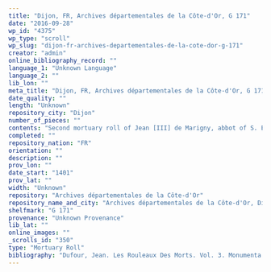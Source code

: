 ```yaml
---
title: "Dijon, FR, Archives départementales de la Côte-d'Or, G 171"
date: "2016-09-28"
wp_id: "4375"
wp_type: "scroll"
wp_slug: "dijon-fr-archives-departementales-de-la-cote-dor-g-171"
creator: "admin"
online_bibliography_record: ""
language_1: "Unknown Language"
language_2: ""
lib_lon: ""
meta_title: "Dijon, FR, Archives départementales de la Côte-d'Or, G 171"
date_quality: ""
length: "Unknown"
repository_city: "Dijon"
number_of_pieces: ""
contents: "Second mortuary roll of Jean [III] de Marigny, abbot of S. Etienne de Dijon (d. 8 December 1387)."
completed: ""
repository_nation: "FR"
orientation: ""
description: ""
prov_lon: ""
date_start: "1401"
prov_lat: ""
width: "Unknown"
repository: "Archives départementales de la Côte-d'Or"
repository_name_and_city: "Archives départementales de la Côte-d'Or, Dijon FR"
shelfmark: "G 171"
provenance: "Unknown Provenance"
lib_lat: ""
online_images: ""
_scrolls_id: "350"
type: "Mortuary Roll"
bibliography: "Dufour, Jean. Les Rouleaux Des Morts. Vol. 3. Monumenta Palaeographica Medii Aevi. Series Gallica. Turnhout: Brepols, 2009, no. 300."
---
```



